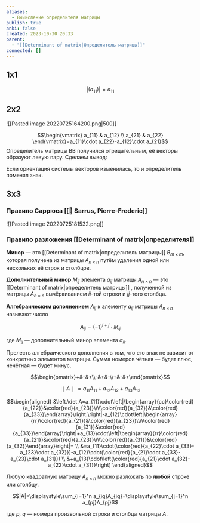 ```yaml
---
aliases:
  - Вычисление определителя матрицы
publish: true
anki: false
created: 2023-10-30 20:33
parent:
  - "[[Determinant of matrix|Определитель матрицы]]"
connected: []
---
```

## 1х1
$$|(a_{11})| = a_{11}$$

## 2х2
![[Pasted image 20220725164200.png|500]]


$$\begin{vmatrix} a_{11} & a_{12} \\ a_{21} & a_{22} \end{vmatrix}=a_{11}\cdot a_{22}-a_{12}\cdot a_{21}$$
Определитель матрицы BB получился отрицательным, её векторы образуют левую пару. Сделаем вывод:

Если ориентация системы векторов изменилась, то и определитель поменял знак.

## 3x3 
### Правило Саррюса  [[👤 Sarrus, Pierre-Frederic]]
![[Pasted image 20220725181532.png]]

### Правило разложения [[Determinant of matrix|определителя]] 

**Минор** — это [[Determinant of matrix|определитель матрицы]]  $B_{m{\times}m}$, которая получена из матрицы $A_{n{\times}n}$ путём удаления одной или нескольких её строк и столбцов.

**Дополнительный минор** $M_{ij}$ элемента $a_{ij}$ матрицы $A_{n{\times}n}$ — это [[Determinant of matrix|определитель матрицы]] , полученной из матрицы $A_{n{\times}n}$ вычёркиванием $ii$-той строки и $jj$-того столбца.

**Алгебраическим дополнением** $A_{ij}$ к элементу $a_{ij}$ матрицы $A_{n{\times}n}$ называют число

$$A_{ij}=(-1)^{i+j}\cdot M_{ij}$$

где $M_{ij}$ — дополнительный минор элемента $a_{ij}$.

Прелесть алгебраического дополнения в том, что его знак не зависит от конкретных элементов матрицы. Сумма номеров чётная — будет плюс, нечётная — будет минус.

$$\begin{pmatrix}+&-&+\\-&+&-\\+&-&+\end{pmatrix}$$


$$∣A∣=a_{11}A_{11}+a_{12}A_{12}+a_{13}A_{13}$$

$$\begin{aligned}
&\left.\det A=a_{11}\cdot\left|\begin{array}{cc}\color{red}{a_{22}}&\color{red}{a_{23}}\\\\\color{red}{a_{32}}&\color{red}{a_{33}}\end{array}\right.\right|-a_{12}\cdot\left|\begin{array}{rr}\color{red}{a_{21}}&\color{red}{a_{23}}\\\\\color{red}{a_{31}}&\color{red}{a_{33}}\end{array}\right|+a_{13}\cdot\left|\begin{array}{rr}\color{red}{a_{21}}&\color{red}{a_{23}}\\\\\color{red}{a_{31}}&\color{red}{a_{32}}\end{array}\right|= \\
&=a_{11}\cdot(\color{red}{a_{22}\cdot a_{33}-a_{23}\cdot a_{32}})-a_{12}\cdot(\color{red}{a_{21}\cdot a_{33}-a_{23}\cdot a_{31}}) \\
&+a_{13}\cdot\left(\color{red}{a_{21}\cdot a_{32}-a_{22}\cdot a_{31}}\right)
\end{aligned}$$


Любую квадратную матрицу $A_{n{\times}n}$ можно разложить по **любой** строке или столбцу.


$$|A|=\displaystyle\sum_{i=1}^n a_{iq}A_{iq}=\displaystyle\sum_{j=1}^n a_{pj}A_{pj}$$

где $p{,}\ {q}$ — номера произвольной строки и столбца матрицы $A$.